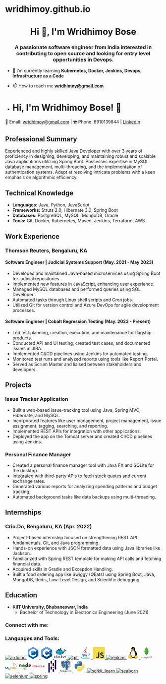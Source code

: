 # wridhimoy.github.io
<h1 align="center">Hi 👋, I'm Wridhimoy Bose</h1>
<h3 align="center">A passionate software engineer from India interested in contributing to open source and looking for entry level opportunities in Devops.</h3>

- 🌱 I’m currently learning **Kubernetes, Docker, Jenkins, Devops, Infrastructure as a Code**

- 📫 How to reach me **wridhimoy@gmail.com**

- # Hi, I'm Wridhimoy Bose! 👋

📧 Email: wridhimoy@gmail.com | ☎️ Phone: 8910139844 | [LinkedIn](https://www.linkedin.com/in/wridhimoy/)

## Professional Summary

Experienced and highly skilled Java Developer with over 3 years of proficiency in designing, developing, and maintaining robust and scalable Java applications utilizing Spring Boot. Possesses expertise in MySQL database management, multi-threading, and the implementation of authentication systems. Adept at resolving intricate problems with a keen emphasis on algorithmic efficiency.

## Technical Knowledge

- **Languages:** Java, Python, JavaScript
- **Frameworks:** Struts 2.0, Hibernate 3.0, Spring Boot
- **Databases:** PostgreSQL, MySQL, MongoDB, Oracle
- **Tools:** Git, Docker, Kubernetes, Maven, Jenkins, Terraform, AWS

## Work Experience

### Thomson Reuters, Bengaluru, KA

#### Software Engineer | Judicial Systems Support (May. 2021 - May 2023)

- Developed and maintained Java-based microservices using Spring Boot for judicial repositories.
- Implemented new features in JavaScript, enhancing user experience.
- Managed MySQL databases and performed queries using SQL Developer.
- Automated tasks through Linux shell scripts and Cron jobs.
- Utilized Git for version control and Azure DevOps for agile development processes.

#### Software Engineer | Cobalt Regression Testing (May. 2023 - Present)

- Led test planning, creation, execution, and maintenance for flagship products.
- Conducted API and UI testing, created test cases, and documented issues in JIRA.
- Implemented CI/CD pipelines using Jenkins for automated testing.
- Monitored test runs and analyzed reports using tools like Report Portal.
- Served as Scrum Master and liaised between stakeholders and developers.

## Projects

### Issue Tracker Application

- Built a web-based issue-tracking tool using Java, Spring MVC, Hibernate, and MySQL.
- Incorporated features like user management, project management, issue assignment, tagging, searching, and reporting.
- Implemented REST APIs for integration with other applications.
- Deployed the app on the Tomcat server and created CI/CD pipelines using Jenkins.

### Personal Finance Manager

- Created a personal finance manager tool with Java FX and SQLite for the desktop.
- Integrated with third-party APIs to fetch stock quotes and current exchange rates.
- Generated various reports for analyzing spending patterns and budget tracking.
- Automated background tasks like data backups using multi-threading.

## Internships

### Crio.Do, Bengaluru, KA (Apr. 2022)

- Project-based internship focused on strengthening REST API fundamentals, Git, and Java programming.
- Hands-on experience with JSON formatted data using Java libraries like Jackson.
- Familiarized with Spring REST template for making API calls and fetching financial data.
- Acquired skills in Gradle and Exception Handling.
- Built a food ordering app like Swiggy (QEats) using Spring Boot, Java, MongoDB, Redis, Low-Level Design, and Scientific debugging.

## Education

- **KIIT University, Bhubaneswar, India**
  - Bachelor of Technology in Electronics Engineering (June 2021)


<h3 align="left">Connect with me:</h3>
<p align="left">
</p>

<h3 align="left">Languages and Tools:</h3>
<p align="left"> <a href="https://www.arduino.cc/" target="_blank" rel="noreferrer"> <img src="https://cdn.worldvectorlogo.com/logos/arduino-1.svg" alt="arduino" width="40" height="40"/> </a> <a href="https://www.cprogramming.com/" target="_blank" rel="noreferrer"> <img src="https://raw.githubusercontent.com/devicons/devicon/master/icons/c/c-original.svg" alt="c" width="40" height="40"/> </a> <a href="https://www.w3schools.com/cpp/" target="_blank" rel="noreferrer"> <img src="https://raw.githubusercontent.com/devicons/devicon/master/icons/cplusplus/cplusplus-original.svg" alt="cplusplus" width="40" height="40"/> </a> <a href="https://www.docker.com/" target="_blank" rel="noreferrer"> <img src="https://raw.githubusercontent.com/devicons/devicon/master/icons/docker/docker-original-wordmark.svg" alt="docker" width="40" height="40"/> </a> <a href="https://git-scm.com/" target="_blank" rel="noreferrer"> <img src="https://www.vectorlogo.zone/logos/git-scm/git-scm-icon.svg" alt="git" width="40" height="40"/> </a> <a href="https://www.java.com" target="_blank" rel="noreferrer"> <img src="https://raw.githubusercontent.com/devicons/devicon/master/icons/java/java-original.svg" alt="java" width="40" height="40"/> </a> <a href="https://developer.mozilla.org/en-US/docs/Web/JavaScript" target="_blank" rel="noreferrer"> <img src="https://raw.githubusercontent.com/devicons/devicon/master/icons/javascript/javascript-original.svg" alt="javascript" width="40" height="40"/> </a> <a href="https://www.jenkins.io" target="_blank" rel="noreferrer"> <img src="https://www.vectorlogo.zone/logos/jenkins/jenkins-icon.svg" alt="jenkins" width="40" height="40"/> </a> <a href="https://www.linux.org/" target="_blank" rel="noreferrer"> <img src="https://raw.githubusercontent.com/devicons/devicon/master/icons/linux/linux-original.svg" alt="linux" width="40" height="40"/> </a> <a href="https://www.mongodb.com/" target="_blank" rel="noreferrer"> <img src="https://raw.githubusercontent.com/devicons/devicon/master/icons/mongodb/mongodb-original-wordmark.svg" alt="mongodb" width="40" height="40"/> </a> <a href="https://www.mysql.com/" target="_blank" rel="noreferrer"> <img src="https://raw.githubusercontent.com/devicons/devicon/master/icons/mysql/mysql-original-wordmark.svg" alt="mysql" width="40" height="40"/> </a> <a href="https://nodejs.org" target="_blank" rel="noreferrer"> <img src="https://raw.githubusercontent.com/devicons/devicon/master/icons/nodejs/nodejs-original-wordmark.svg" alt="nodejs" width="40" height="40"/> </a> <a href="https://www.oracle.com/" target="_blank" rel="noreferrer"> <img src="https://raw.githubusercontent.com/devicons/devicon/master/icons/oracle/oracle-original.svg" alt="oracle" width="40" height="40"/> </a> <a href="https://pandas.pydata.org/" target="_blank" rel="noreferrer"> <img src="https://raw.githubusercontent.com/devicons/devicon/2ae2a900d2f041da66e950e4d48052658d850630/icons/pandas/pandas-original.svg" alt="pandas" width="40" height="40"/> </a> <a href="https://www.postgresql.org" target="_blank" rel="noreferrer"> <img src="https://raw.githubusercontent.com/devicons/devicon/master/icons/postgresql/postgresql-original-wordmark.svg" alt="postgresql" width="40" height="40"/> </a> <a href="https://www.python.org" target="_blank" rel="noreferrer"> <img src="https://raw.githubusercontent.com/devicons/devicon/master/icons/python/python-original.svg" alt="python" width="40" height="40"/> </a> <a href="https://scikit-learn.org/" target="_blank" rel="noreferrer"> <img src="https://upload.wikimedia.org/wikipedia/commons/0/05/Scikit_learn_logo_small.svg" alt="scikit_learn" width="40" height="40"/> </a> <a href="https://seaborn.pydata.org/" target="_blank" rel="noreferrer"> <img src="https://seaborn.pydata.org/_images/logo-mark-lightbg.svg" alt="seaborn" width="40" height="40"/> </a> <a href="https://www.selenium.dev" target="_blank" rel="noreferrer"> <img src="https://raw.githubusercontent.com/detain/svg-logos/780f25886640cef088af994181646db2f6b1a3f8/svg/selenium-logo.svg" alt="selenium" width="40" height="40"/> </a> <a href="https://spring.io/" target="_blank" rel="noreferrer"> <img src="https://www.vectorlogo.zone/logos/springio/springio-icon.svg" alt="spring" width="40" height="40"/> </a> </p>
